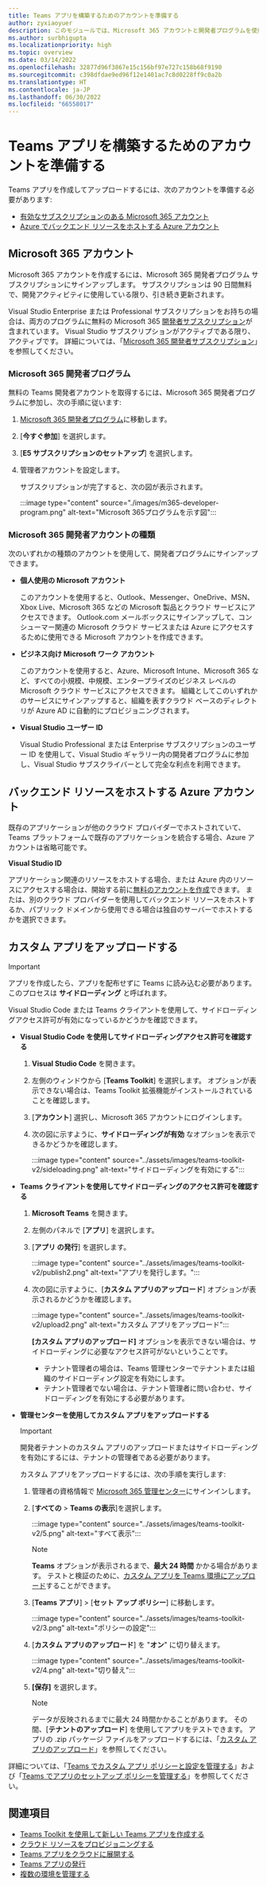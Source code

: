 ```yaml
---
title: Teams アプリを構築するためのアカウントを準備する
author: zyxiaoyuer
description: このモジュールでは、Microsoft 365 アカウントと開発者プログラムを使用して Teams アプリをビルドするアカウントを準備する方法について説明します。 バックエンド リソースをホストする Azure アカウント
ms.author: surbhigupta
ms.localizationpriority: high
ms.topic: overview
ms.date: 03/14/2022
ms.openlocfilehash: 32877d96f3867e15c156bf97e727c158b68f9190
ms.sourcegitcommit: c398dfdae9ed96f12e1401ac7c8d0228ff9c0a2b
ms.translationtype: HT
ms.contentlocale: ja-JP
ms.lasthandoff: 06/30/2022
ms.locfileid: "66558017"
---
```

# <a name="prepare-accounts-to-build-teams-apps"></a>Teams アプリを構築するためのアカウントを準備する

Teams アプリを作成してアップロードするには、次のアカウントを準備する必要があります:

* [有効なサブスクリプションのある Microsoft 365 アカウント](accounts.md#microsoft-365-account)
* [Azure でバックエンド リソースをホストする Azure アカウント](accounts.md#azure-account-to-host-backend-resources)

## <a name="microsoft-365-account"></a>Microsoft 365 アカウント

Microsoft 365 アカウントを作成するには、Microsoft 365 開発者プログラム サブスクリプションにサインアップします。 サブスクリプションは 90 日間無料で、開発アクティビティに使用している限り、引き続き更新されます。

Visual Studio Enterprise または Professional サブスクリプションをお持ちの場合は、両方のプログラムに無料の Microsoft 365 [開発者サブスクリプション](https://aka.ms/MyVisualStudioBenefits)が含まれています。 Visual Studio サブスクリプションがアクティブである限り、アクティブです。 詳細については、「[Microsoft 365 開発者サブスクリプション](https://developer.microsoft.com/microsoft-365/dev-program)」を参照してください。

### <a name="microsoft-365-developer-program"></a>Microsoft 365 開発者プログラム

無料の Teams 開発者アカウントを取得するには、Microsoft 365 開発者プログラムに参加し、次の手順に従います:

1. [Microsoft 365 開発者プログラム](https://developer.microsoft.com/microsoft-365/dev-program)に移動します。
2. [**今すぐ参加**] を選択します。
3. [**E5 サブスクリプションのセットアップ**] を選択します。
4. 管理者アカウントを設定します。

   サブスクリプションが完了すると、次の図が表示されます。

    :::image type="content" source="./images/m365-developer-program.png" alt-text="Microsoft 365プログラムを示す図":::

### <a name="microsoft-365-developer-account-types"></a>Microsoft 365 開発者アカウントの種類

次のいずれかの種類のアカウントを使用して、開発者プログラムにサインアップできます。

* **個人使用の Microsoft アカウント**

    このアカウントを使用すると、Outlook、Messenger、OneDrive、MSN、Xbox Live、Microsoft 365 などの Microsoft 製品とクラウド サービスにアクセスできます。 Outlook.com メールボックスにサインアップして、コンシューマー関連の Microsoft クラウド サービスまたは Azure にアクセスするために使用できる Microsoft アカウントを作成できます。

* **ビジネス向け Microsoft ワーク アカウント**

     このアカウントを使用すると、Azure、Microsoft Intune、Microsoft 365 など、すべての小規模、中規模、エンタープライズのビジネス レベルの Microsoft クラウド サービスにアクセスできます。 組織としてこのいずれかのサービスにサインアップすると、組織を表すクラウド ベースのディレクトリが Azure AD に自動的にプロビジョニングされます。

* **Visual Studio ユーザー ID**

    Visual Studio Professional または Enterprise サブスクリプションのユーザー ID を使用して、Visual Studio ギャラリー内の開発者プログラムに参加し、Visual Studio サブスクライバーとして完全な利点を利用できます。

## <a name="azure-account-to-host-backend-resources"></a>バックエンド リソースをホストする Azure アカウント

既存のアプリケーションが他のクラウド プロバイダーでホストされていて、Teams プラットフォームで既存のアプリケーションを統合する場合、Azure アカウントは省略可能です。

**Visual Studio ID**

アプリケーション関連のリソースをホストする場合、または Azure 内のリソースにアクセスする場合は、開始する前に[無料のアカウントを作成](https://azure.microsoft.com/free/)できます。 または、別のクラウド プロバイダーを使用してバックエンド リソースをホストするか、パブリック ドメインから使用できる場合は独自のサーバーでホストするかを選択できます。

## <a name="upload-custom-app"></a>カスタム アプリをアップロードする

> [!IMPORTANT]
> アプリを作成したら、アプリを配布せずに Teams に読み込む必要があります。このプロセスは **サイドローディング** と呼ばれます。

   Visual Studio Code または Teams クライアントを使用して、サイドローディングアクセス許可が有効になっているかどうかを確認できます。

* **Visual Studio Code を使用してサイドローディングアクセス許可を確認する**

    1. **Visual Studio Code** を開きます。
    2. 左側のウィンドウから [**Teams Toolkit**] を選択します。 オプションが表示できない場合は、Teams Toolkit 拡張機能がインストールされていることを確認します。
    3. [**アカウント**] 選択し、Microsoft 365 アカウントにログインします。
    4. 次の図に示すように、**サイドローディングが有効** なオプションを表示できるかどうかを確認します。

       :::image type="content" source="../assets/images/teams-toolkit-v2/sideloading.png" alt-text="サイドローディングを有効にする":::

* **Teams クライアントを使用してサイドローディングのアクセス許可を確認する**

    1. **Microsoft Teams** を開きます。
    2. 左側のパネルで [**アプリ**] を選択します。
    3. [**アプリ の発行**] を選択します。

       :::image type="content" source="../assets/images/teams-toolkit-v2/publish2.png" alt-text="アプリを発行します。":::

    4. 次の図に示すように、[**カスタム アプリのアップロード**] オプションが表示されるかどうかを確認します。

       :::image type="content" source="../assets/images/teams-toolkit-v2/upload2.png" alt-text="カスタム アプリをアップロード":::

        **[カスタム アプリのアップロード]** オプションを表示できない場合は、サイドローディングに必要なアクセス許可がないということです。

        * テナント管理者の場合は、Teams 管理センターでテナントまたは組織のサイドローディング設定を有効にします。
        * テナント管理者でない場合は、テナント管理者に問い合わせ、サイドローディングを有効にする必要があります。

* **管理センターを使用してカスタム アプリをアップロードする**

  > [!IMPORTANT]
  > 開発者テナントのカスタム アプリのアップロードまたはサイドローディングを有効にするには、テナントの管理者である必要があります。

  カスタム アプリをアップロードするには、次の手順を実行します:

  1. 管理者の資格情報で [Microsoft 365 管理センター](https://admin.microsoft.com/Adminportal/Home?source=applauncher#/homepage#/)にサインインします。

  2. [**すべての** > **Teams の表示**]を選択します。

     :::image type="content" source="../assets/images/teams-toolkit-v2/5.png" alt-text="すべて表示":::

     > [!Note]
     > **Teams** オプションが表示されるまで、**最大 24 時間** かかる場合があります。 テストと検証のために、[カスタム アプリを Teams 環境にアップロード](/microsoftteams/upload-custom-apps)することができます。

  3. [**Teams アプリ**]  >  [**セット アップ ポリシー**] に移動します。

     :::image type="content" source="../assets/images/teams-toolkit-v2/3.png" alt-text="ポリシーの設定":::

  4. [**カスタム アプリのアップロード**] を "**オン**" に切り替えます。

     :::image type="content" source="../assets/images/teams-toolkit-v2/4.png" alt-text="切り替え":::

  5. **[保存]** を選択します。

     > [!Note]
     > データが反映されるまでに最大 24 時間かかることがあります。 その間、[**テナントのアップロード**] を使用してアプリをテストできます。 アプリの .zip パッケージ ファイルをアップロードするには、「[カスタム アプリのアップロード](/microsoftteams/teams-app-setup-policies)」を参照してください。

詳細については、「[Teams でカスタム アプリ ポリシーと設定を管理する](/microsoftteams/teams-custom-app-policies-and-settings)」および「[Teams でアプリのセットアップ ポリシーを管理する](/microsoftteams/teams-app-setup-policies)」を参照してください。

## <a name="see-also"></a>関連項目

* [Teams Toolkit を使用して新しい Teams アプリを作成する](create-new-project.md)
* [クラウド リソースをプロビジョニングする](provision.md)
* [Teams アプリをクラウドに展開する](deploy.md)
* [Teams アプリの発行](../concepts/deploy-and-publish/appsource/publish.md)
* [複数の環境を管理する](TeamsFx-multi-env.md)
